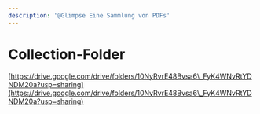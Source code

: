 ```yaml
---
description: '@Glimpse Eine Sammlung von PDFs'
---
```


# Collection-Folder

[https://drive.google.com/drive/folders/10NyRvrE48Bvsa6\_FyK4WNvRtYDNDM20a?usp=sharing](https://drive.google.com/drive/folders/10NyRvrE48Bvsa6\_FyK4WNvRtYDNDM20a?usp=sharing)
